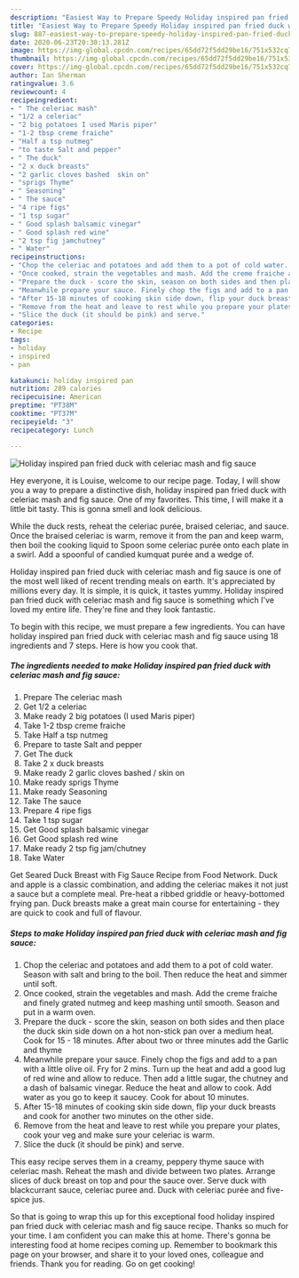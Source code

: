 ```yaml
---
description: "Easiest Way to Prepare Speedy Holiday inspired pan fried duck with celeriac mash and fig sauce"
title: "Easiest Way to Prepare Speedy Holiday inspired pan fried duck with celeriac mash and fig sauce"
slug: 887-easiest-way-to-prepare-speedy-holiday-inspired-pan-fried-duck-with-celeriac-mash-and-fig-sauce
date: 2020-06-23T20:30:13.281Z
image: https://img-global.cpcdn.com/recipes/65dd72f5dd29be16/751x532cq70/holiday-inspired-pan-fried-duck-with-celeriac-mash-and-fig-sauce-recipe-main-photo.jpg
thumbnail: https://img-global.cpcdn.com/recipes/65dd72f5dd29be16/751x532cq70/holiday-inspired-pan-fried-duck-with-celeriac-mash-and-fig-sauce-recipe-main-photo.jpg
cover: https://img-global.cpcdn.com/recipes/65dd72f5dd29be16/751x532cq70/holiday-inspired-pan-fried-duck-with-celeriac-mash-and-fig-sauce-recipe-main-photo.jpg
author: Ian Sherman
ratingvalue: 3.6
reviewcount: 4
recipeingredient:
- " The celeriac mash"
- "1/2 a celeriac"
- "2 big potatoes I used Maris piper"
- "1-2 tbsp creme fraiche"
- "Half a tsp nutmeg"
- "to taste Salt and pepper"
- " The duck"
- "2 x duck breasts"
- "2 garlic cloves bashed  skin on"
- "sprigs Thyme"
- " Seasoning"
- " The sauce"
- "4 ripe figs"
- "1 tsp sugar"
- " Good splash balsamic vinegar"
- " Good splash red wine"
- "2 tsp fig jamchutney"
- " Water"
recipeinstructions:
- "Chop the celeriac and potatoes and add them to a pot of cold water. Season with salt and bring to the boil. Then reduce the heat and simmer until soft."
- "Once cooked, strain the vegetables and mash. Add the creme fraiche and finely grated nutmeg and keep mashing until smooth. Season and put in a warm oven."
- "Prepare the duck - score the skin, season on both sides and then place the duck skin side down on a hot non-stick pan over a medium heat. Cook for 15 - 18 minutes. After about two or three minutes add the Garlic and thyme"
- "Meanwhile prepare your sauce. Finely chop the figs and add to a pan with a little olive oil. Fry for 2 mins. Turn up the heat and add a good lug of red wine and allow to reduce. Then add a little sugar, the chutney and a dash of balsamic vinegar. Reduce the heat and allow to cook. Add water as you go to keep it saucey. Cook for about 10 minutes."
- "After 15-18 minutes of cooking skin side down, flip your duck breasts and cook for another two minutes on the other side."
- "Remove from the heat and leave to rest while you prepare your plates, cook your veg and make sure your celeriac is warm."
- "Slice the duck (it should be pink) and serve."
categories:
- Recipe
tags:
- holiday
- inspired
- pan

katakunci: holiday inspired pan 
nutrition: 289 calories
recipecuisine: American
preptime: "PT38M"
cooktime: "PT37M"
recipeyield: "3"
recipecategory: Lunch

---
```



![Holiday inspired pan fried duck with celeriac mash and fig sauce](https://img-global.cpcdn.com/recipes/65dd72f5dd29be16/751x532cq70/holiday-inspired-pan-fried-duck-with-celeriac-mash-and-fig-sauce-recipe-main-photo.jpg)

Hey everyone, it is Louise, welcome to our recipe page. Today, I will show you a way to prepare a distinctive dish, holiday inspired pan fried duck with celeriac mash and fig sauce. One of my favorites. This time, I will make it a little bit tasty. This is gonna smell and look delicious.

While the duck rests, reheat the celeriac purée, braised celeriac, and sauce. Once the braised celeriac is warm, remove it from the pan and keep warm, then boil the cooking liquid to Spoon some celeriac purée onto each plate in a swirl. Add a spoonful of candied kumquat purée and a wedge of.

Holiday inspired pan fried duck with celeriac mash and fig sauce is one of the most well liked of recent trending meals on earth. It's appreciated by millions every day. It is simple, it is quick, it tastes yummy. Holiday inspired pan fried duck with celeriac mash and fig sauce is something which I've loved my entire life. They're fine and they look fantastic.


To begin with this recipe, we must prepare a few ingredients. You can have holiday inspired pan fried duck with celeriac mash and fig sauce using 18 ingredients and 7 steps. Here is how you cook that.

<!--inarticleads1-->

##### The ingredients needed to make Holiday inspired pan fried duck with celeriac mash and fig sauce:

1. Prepare  The celeriac mash
1. Get 1/2 a celeriac
1. Make ready 2 big potatoes (I used Maris piper)
1. Take 1-2 tbsp creme fraiche
1. Take Half a tsp nutmeg
1. Prepare to taste Salt and pepper
1. Get  The duck
1. Take 2 x duck breasts
1. Make ready 2 garlic cloves bashed / skin on
1. Make ready sprigs Thyme
1. Make ready  Seasoning
1. Take  The sauce
1. Prepare 4 ripe figs
1. Take 1 tsp sugar
1. Get  Good splash balsamic vinegar
1. Get  Good splash red wine
1. Make ready 2 tsp fig jam/chutney
1. Take  Water


Get Seared Duck Breast with Fig Sauce Recipe from Food Network. Duck and apple is a classic combination, and adding the celeriac makes it not just a sauce but a complete meal. Pre-heat a ribbed griddle or heavy-bottomed frying pan. Duck breasts make a great main course for entertaining - they are quick to cook and full of flavour. 

<!--inarticleads2-->

##### Steps to make Holiday inspired pan fried duck with celeriac mash and fig sauce:

1. Chop the celeriac and potatoes and add them to a pot of cold water. Season with salt and bring to the boil. Then reduce the heat and simmer until soft.
1. Once cooked, strain the vegetables and mash. Add the creme fraiche and finely grated nutmeg and keep mashing until smooth. Season and put in a warm oven.
1. Prepare the duck - score the skin, season on both sides and then place the duck skin side down on a hot non-stick pan over a medium heat. Cook for 15 - 18 minutes. After about two or three minutes add the Garlic and thyme
1. Meanwhile prepare your sauce. Finely chop the figs and add to a pan with a little olive oil. Fry for 2 mins. Turn up the heat and add a good lug of red wine and allow to reduce. Then add a little sugar, the chutney and a dash of balsamic vinegar. Reduce the heat and allow to cook. Add water as you go to keep it saucey. Cook for about 10 minutes.
1. After 15-18 minutes of cooking skin side down, flip your duck breasts and cook for another two minutes on the other side.
1. Remove from the heat and leave to rest while you prepare your plates, cook your veg and make sure your celeriac is warm.
1. Slice the duck (it should be pink) and serve.


This easy recipe serves them in a creamy, peppery thyme sauce with celeriac mash. Reheat the mash and divide between two plates. Arrange slices of duck breast on top and pour the sauce over. Serve duck with blackcurrant sauce, celeriac puree and. Duck with celeriac purée and five-spice jus. 

So that is going to wrap this up for this exceptional food holiday inspired pan fried duck with celeriac mash and fig sauce recipe. Thanks so much for your time. I am confident you can make this at home. There's gonna be interesting food at home recipes coming up. Remember to bookmark this page on your browser, and share it to your loved ones, colleague and friends. Thank you for reading. Go on get cooking!
